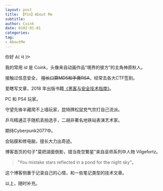 ```yaml
---
layout: post
title: 【Pin】About Me
subtitle: 
author: Coink
date: 8102-01-01
categories:
tag:
- AboutMe
---
```


你好 ᕕ( ᐛ )ᕗ

我的常用 id 是 Coink，头像来自动画作品“境界的彼方”的主角神原秋人。

接触过信息安全， ~~擅长口算MD5和手撕RSA~~，经常去各大CTF签到。

爱瞎写文章，2018 年出版书籍[《黑客与安全技术指南》](http://www.tup.tsinghua.edu.cn/booksCenter/book_06579101.html)。

PC 和 PS4 玩家。

守望先锋半藏爬不上墙玩家，昆特牌松鼠党气宗打自己流派。

乒乓精通正手随机丢拍选手，二胡非著名地铁站表演艺术家。

期待Cyberpunk2077中。

会贴膜和修电脑，擅长大力出奇迹。

博客首页的句子"莫把湖面倒影，错当夜空繁星"来自巫师系列中人物 Vilgefortz。

> "You mistake stars reflected in a pond for the night sky"。

这个博客侧重于记录自己的心情，和一些笔记类型的技术文章。

以上，随时补充。